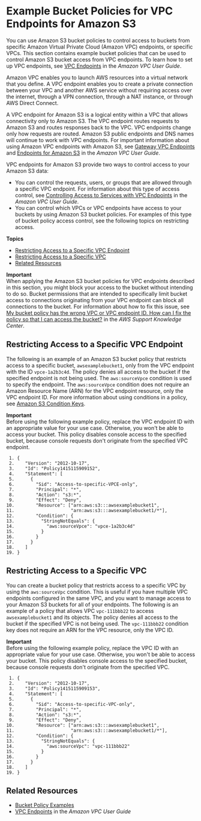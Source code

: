 # Example Bucket Policies for VPC Endpoints for Amazon S3<a name="example-bucket-policies-vpc-endpoint"></a>

You can use Amazon S3 bucket policies to control access to buckets from specific Amazon Virtual Private Cloud \(Amazon VPC\) endpoints, or specific VPCs\. This section contains example bucket policies that can be used to control Amazon S3 bucket access from VPC endpoints\. To learn how to set up VPC endpoints, see [VPC Endpoints](https://docs.aws.amazon.com/vpc/latest/userguide/vpc-endpoints.html) in the *Amazon VPC User Guide*\. 

Amazon VPC enables you to launch AWS resources into a virtual network that you define\. A VPC endpoint enables you to create a private connection between your VPC and another AWS service without requiring access over the internet, through a VPN connection, through a NAT instance, or through AWS Direct Connect\. 

A VPC endpoint for Amazon S3 is a logical entity within a VPC that allows connectivity only to Amazon S3\. The VPC endpoint routes requests to Amazon S3 and routes responses back to the VPC\. VPC endpoints change only how requests are routed\. Amazon S3 public endpoints and DNS names will continue to work with VPC endpoints\. For important information about using Amazon VPC endpoints with Amazon S3, see [Gateway VPC Endpoints](https://docs.aws.amazon.com/vpc/latest/userguide/vpce-gateway.html) and [Endpoints for Amazon S3](https://docs.aws.amazon.com/vpc/latest/userguide/vpc-endpoints-s3.html) in the *Amazon VPC User Guide*\. 

VPC endpoints for Amazon S3 provide two ways to control access to your Amazon S3 data: 
+ You can control the requests, users, or groups that are allowed through a specific VPC endpoint\. For information about this type of access control, see [Controlling Access to Services with VPC Endpoints](https://docs.aws.amazon.com/vpc/latest/userguide/vpc-endpoints-access.html) in the *Amazon VPC User Guide*\.
+ You can control which VPCs or VPC endpoints have access to your buckets by using Amazon S3 bucket policies\. For examples of this type of bucket policy access control, see the following topics on restricting access\.

**Topics**
+ [Restricting Access to a Specific VPC Endpoint](#example-bucket-policies-restrict-accesss-vpc-endpoint)
+ [Restricting Access to a Specific VPC](#example-bucket-policies-restrict-access-vpc)
+ [Related Resources](#example-bucket-policies-restrict-access-vpc-related-resources)

**Important**  
When applying the Amazon S3 bucket policies for VPC endpoints described in this section, you might block your access to the bucket without intending to do so\. Bucket permissions that are intended to specifically limit bucket access to connections originating from your VPC endpoint can block all connections to the bucket\. For information about how to fix this issue, see [My bucket policy has the wrong VPC or VPC endpoint ID\. How can I fix the policy so that I can access the bucket?](https://aws.amazon.com/premiumsupport/knowledge-center/s3-regain-access/) in the *AWS Support Knowledge Center*\.

## Restricting Access to a Specific VPC Endpoint<a name="example-bucket-policies-restrict-accesss-vpc-endpoint"></a>

The following is an example of an Amazon S3 bucket policy that restricts access to a specific bucket, `awsexamplebucket1`, only from the VPC endpoint with the ID `vpce-1a2b3c4d`\. The policy denies all access to the bucket if the specified endpoint is not being used\. The `aws:sourceVpce` condition is used to specify the endpoint\. The `aws:sourceVpce` condition does not require an Amazon Resource Name \(ARN\) for the VPC endpoint resource, only the VPC endpoint ID\. For more information about using conditions in a policy, see [Amazon S3 Condition Keys](amazon-s3-policy-keys.md)\.

**Important**  
Before using the following example policy, replace the VPC endpoint ID with an appropriate value for your use case\. Otherwise, you won't be able to access your bucket\.
This policy disables console access to the specified bucket, because console requests don't originate from the specified VPC endpoint\.

```
 1. {
 2.    "Version": "2012-10-17",
 3.    "Id": "Policy1415115909152",
 4.    "Statement": [
 5.      {
 6.        "Sid": "Access-to-specific-VPCE-only",
 7.        "Principal": "*",
 8.        "Action": "s3:*",
 9.        "Effect": "Deny",
10.        "Resource": ["arn:aws:s3:::awsexamplebucket1",
11.                     "arn:aws:s3:::awsexamplebucket1/*"],
12.        "Condition": {
13.          "StringNotEquals": {
14.            "aws:sourceVpce": "vpce-1a2b3c4d"
15.          }
16.        }
17.      }
18.    ]
19. }
```

## Restricting Access to a Specific VPC<a name="example-bucket-policies-restrict-access-vpc"></a>

You can create a bucket policy that restricts access to a specific VPC by using the `aws:sourceVpc` condition\. This is useful if you have multiple VPC endpoints configured in the same VPC, and you want to manage access to your Amazon S3 buckets for all of your endpoints\. The following is an example of a policy that allows VPC `vpc-111bbb22` to access `awsexamplebucket1` and its objects\. The policy denies all access to the bucket if the specified VPC is not being used\. The `vpc-111bbb22` condition key does not require an ARN for the VPC resource, only the VPC ID\.

**Important**  
Before using the following example policy, replace the VPC ID with an appropriate value for your use case\. Otherwise, you won't be able to access your bucket\.
This policy disables console access to the specified bucket, because console requests don't originate from the specified VPC\.

```
 1. {
 2.    "Version": "2012-10-17",
 3.    "Id": "Policy1415115909153",
 4.    "Statement": [
 5.      {
 6.        "Sid": "Access-to-specific-VPC-only",
 7.        "Principal": "*",
 8.        "Action": "s3:*",
 9.        "Effect": "Deny",
10.        "Resource": ["arn:aws:s3:::awsexamplebucket1",
11.                     "arn:aws:s3:::awsexamplebucket1/*"],
12.        "Condition": {
13.          "StringNotEquals": {
14.            "aws:sourceVpc": "vpc-111bbb22"
15.          }
16.        }
17.      }
18.    ]
19. }
```

## Related Resources<a name="example-bucket-policies-restrict-access-vpc-related-resources"></a>
+ [Bucket Policy Examples](example-bucket-policies.md)
+ [VPC Endpoints](https://docs.aws.amazon.com/vpc/latest/userguide/vpc-endpoints.html) in the *Amazon VPC User Guide*
